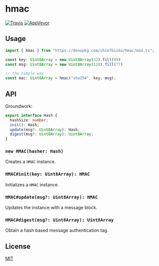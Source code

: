 # hmac

[![Travis](http://img.shields.io/travis/chiefbiiko/hmac.svg?style=flat)](http://travis-ci.org/chiefbiiko/hmac) [![AppVeyor](https://ci.appveyor.com/api/projects/status/github/chiefbiiko/hmac?branch=master&svg=true)](https://ci.appveyor.com/project/chiefbiiko/hmac)

## Usage

``` ts
import { hmac } from "https://denopkg.com/chiefbiiko/hmac/mod.ts";

const key: Uint8Array = new Uint8Array(32).fill(99)
const msg: Uint8Array = new Uint8Array(128).fill(77)

// the simple way
const mac: Uint8Array = hmac("sha256", key, msg);
```

## API

Groundwork:

``` ts
export interface Hash {
  hashSize: number;
  init(): Hash;
  update(msg?: Uint8Array): Hash;
  digest(msg?: Uint8Array): Uint8Array;
}
```

### `new HMAC(hasher: Hash)`

Creates a `HMAC` instance.

### `HMAC#init(key: Uint8Array): HMAC`

Initializes a `HMAC` instance.

### `HMAC#update(msg?: Uint8Array): HMAC`

Updates the instance with a message block.

### `HMAC#digest(msg?: Uint8Array): Uint8Array`

Obtain a hash based message authentication tag.

## License

[MIT](./LICENSE)
